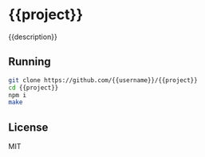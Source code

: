 # {{project}}

{{description}}

## Running

```sh
git clone https://github.com/{{username}}/{{project}}
cd {{project}}
npm i
make
```

## License

MIT

